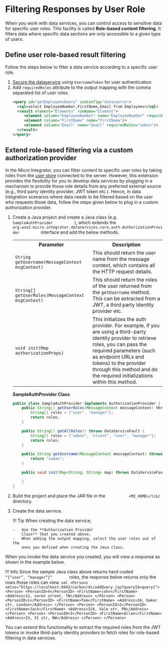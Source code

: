 # Filtering Responses by User Role

When you work with data services, you can control access to sensitive
data for specific user roles. This facility is called **Role-based
content filtering**. It filters data where specific data sections are
only accessible to a given type of users.

## Define user role-based result filtering

Follow the steps below to filter a data service according to a specific user role.

1. [Secure the dataservice](../../../../develop/creating-artifacts/data-services/securing-data-services) using `UsernameToken` for user authentication.
2. Add `requiredRoles` attribute to the output mapping with the comma separated list of user roles.
    ```xml
    <query id="getEmployeesQuery" useConfig="datasource">
      <sql>select EmployeeNumber,FirstName,Email from Employees</sql>
      <result element="Elements" rowName="Element">
         <element column="EmployeeNumber" name="EmployeeNumber" requiredRoles="admin, role1" xsdType="string"/>
         <element column="FirstName" name="FirstName"/>
         <element column="Email" name="Email" requiredRoles="admin"/>
      </result>
    </query>
    ``` 

## Extend role-based filtering via a custom authorization provider

In the Micro Integrator, you can filter content to specific user roles by taking roles from
the [user store](../../../../setup/user_stores/setting_up_ro_ldap) connected to the server. However, this extension provides
the flexibility for you to develop data services by plugging in a
mechanism to provide those role details from any preferred external
source (e.g., third party identity provider, JWT token etc.). Hence, in
data integration scenarios where data needs to be filtered based on the
user who requests those data, follow the steps given below to plug in a custom
authorization provider.

1.  Create a Java project and create a Java class (e.g.
    `           SampleAuthProvider          ` ), which extends the
    `           org.wso2.micro.integrator.dataservices.core.auth.AuthorizationProvider          `
    interface and add the below methods.

    <table>
      <tr>
        <th>
          Parameter
        </th>
        <th>
          Description
        </th>
      </tr>
      <tr>
        <td>
          <code>String getUsername(MessageContext msgContext) </code>
        </td>
        <td>
          This should return the user name from the message context, which contains all the HTTP request details. 
        </td>
      </tr>
      <tr>
        <td>
          <code>String[] getUserRoles(MessageContext msgContext)</code>
        </td>
        <td>
          This should return the roles of the user returned from the <code>getUsername</code> method. This can be extracted from a JWT, a third party Identity provider etc.
        </td>
      </tr>
      <tr>
        <td>
          <code>void init(Map<String, String> authorizationProps)</code>
        </td>
        <td>
          This initializes the auth provider. For example, if you are using a third-party identity provider to retrieve roles, you can pass the required parameters (such as endpoint URLs and tokens) to the provider through this method and do the required initializations within this method.
        </td>
      </tr>
    </table>

    **SampleAuthProvider Class**

    ```java
    public class SampleAuthProvider implements AuthorizationProvider {
        public String[] getUserRoles(MessageContext messageContext) throws DataServiceFault {
            String[] roles = {"user", "manager"};
            return roles;
        }    

        public String[] getAllRoles() throws DataServiceFault {
            String[] roles = {"admin", "client", "user", "manager"};
            return roles;
        }

        public String getUsername(MessageContext messageContext) throws DataServiceFault {
            return "saman";
        }

        public void init(Map<String, String> map) throws DataServiceFault {

        }
    }
    ```

2.  Build the project and place the JAR file in the
    `           <MI_HOME>/lib/          ` directory.

3.  Create the data service.

    !!! Tip
        When creating the data service;

        -   Use the **Authorization Provider
            Class** that you created above.     
        -   When adding the output mapping, select the user roles out of the
            ones you defined when creating the Java class.   

When you invoke the data service you created, you will view a response
as shown in the example below.

!!! Info
    Since the sample Java class above returns hard-coded `         “{“user”, “manager”}”        ` roles, the response below returns only the rows those roles can view.
    ```xml
    <Persons xmlns="https://localhost:9443/carbon/ds/addQuery.jsp?queryId=query1">
       <Person>
          <PersonID>4</PersonID>
          <FirstName>john</FirstName>
          <Address>12, seren street, TN</Address>
       </Person>
       <Person>
          <PersonID>1</PersonID>
          <FirstName>Tom</FirstName>
          <Address>34, baker str, London</Address>
       </Person>
       <Person>
          <PersonID>2</PersonID>
          <FirstName>Jack</FirstName>
          <Address>324, Vale str, PN</Address>
       </Person>
       <Person>
          <PersonID>3</PersonID>
          <FirstName>Allan</FirstName>
          <Address>23, St str, NW</Address>
       </Person>
    </Persons>
    ```

You can extend this functionality to extract the required roles from the JWT
tokens or invoke third-party identity providers to fetch roles for role-based filtering in data services.
